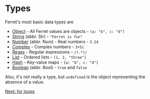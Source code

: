 # Types

Ferret's most basic data types are

* [Object](../std/Object.md) - All Ferret values are objects - `(a: "b", c: "d")`
* [String](../std/String.md) (abbr. Str) - `"Ferret is fun"`
* [Number](../std/Number.md) (abbr. Num) - Real numbers - `3.14`
* [Complex](../std/Complex.md) - Complex numbers - `3+5i`
* [Regex](../std/Regex.md) - Regular expressions - `/(.*)/`
* [List](../std/List.md) - Ordered lists - `[1, 2, "three"]`
* [Hash](../std/Hash.md) - Key-value maps - `[a: "b", c: "d"]`
* [Boolean](../std/Boolean.md) (abbr. Bool) - `true` and `false`

Also, it's not really a type, but
`undefined` is the object representing the absence of a value.

[Next: for loops](11-for-loops.md)
